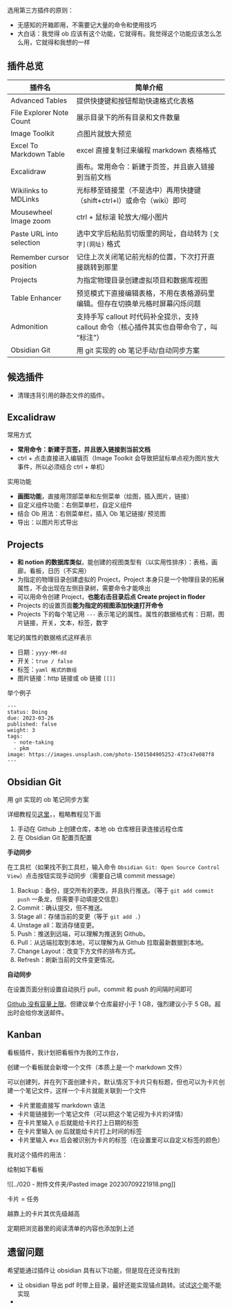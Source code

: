 
选用第三方插件的原则：

- 无感知的开箱即用，不需要记大量的命令和使用技巧
- 大白话：我觉得 ob 应该有这个功能，它就得有。我觉得这个功能应该怎么怎么用，它就得和我想的一样


## 插件总览

| 插件名                   | 简单介绍                                                               |
| ------------------------ | ---------------------------------------------------------------------- |
|Advanced Tables|提供快捷键和按钮帮助快速格式化表格|
|File Explorer Note Count |展示目录下的所有目录和文件数量 |
|Image Toolkit |点图片就放大预览 |
| Excel To Markdown Table  |excel 直接复制过来编程 markdown 表格格式 |
| Excalidraw               |画布。常用命令：新建于页签，并且嵌入链接到当前文档|
|Wikilinks to MDLinks|光标移至链接里（不是选中）再用快捷键（shift+ctrl+l）或命令（wiki）即可 |
|Mousewheel Image zoom|ctrl + 鼠标滚 轮放大/缩小图片 |
|Paste URL into selection|选中文字后粘贴剪切版里的网址，自动转为 `[文字](网址)` 格式 |
|Remember cursor position |记住上次关闭笔记前光标的位置，下次打开直接跳转到那里 |
|Projects|为指定物理目录创建虚拟项目和数据库视图|
|Table Enhancer |预览模式下直接编辑表格，不用在表格源码里编辑。但存在切换单元格时屏幕闪烁问题 |
|Admonition|支持手写 callout 时代码补全提示，支持 callout 命令（核心插件其实也自带命令了，叫 “标注”）|
|Obsidian Git|用 git 实现的 ob 笔记手动/自动同步方案|

## 候选插件

- 清理违背引用的静态文件的插件。

## Excalidraw

常用方式

- **常用命令：新建于页签，并且嵌入链接到当前文档**
- ctrl + 点击直接进入编辑页（Image Toolkit 会导致把鼠标单点视为图片放大事件，所以必须结合 ctrl + 单机）

实用功能

- **画图功能**，直接用顶部菜单和左侧菜单（绘图，插入图片，链接）
- 自定义组件功能：右侧菜单栏，自定义组件
- 结合 Ob 用法：右侧菜单栏，插入 Ob 笔记链接/ 预览图
- 导出：以图片形式导出


## Projects

- **和 notion 的数据库类似**，能创建的视图类型有（以实用性排序）：表格，画廊，看板，日历（不实用）
- 为指定的物理目录创建虚拟的 Project，Project 本身只是一个物理目录的拓展属性，不会出现在左侧目录树，需要命令才能唤出
- 可以用命令创建 Project，**也能右击目录后点 Create project in floder**
- Projects 的设置页面**能为指定的视图添加快速打开命令**
- Projects 下的每个笔记用 `---` 表示笔记的属性。属性的数据格式有：日期，图片链接，开关，文本，标签，数字

笔记的属性的数据格式这样表示

- 日期：`yyyy-MM-dd`
- 开关：`true / false`
- 标签：`yaml 格式的数组`
- 图片链接：http 链接或 ob 链接 `[[]]`

举个例子

```
---
status: Doing
due: 2023-03-26
published: false
weight: 3
tags:
  - note-taking
  - pkm
image: https://images.unsplash.com/photo-1501504905252-473c47e087f8
---
```


## Obsidian Git

用 git 实现的 ob 笔记同步方案

详细教程见[这里](https://utgd.net/article/9642)，，粗略教程见下面

1. 手动在 Github 上创建仓库，本地  ob 仓库根目录连接远程仓库
2. 在 Obsidian Git 配置页配置

**手动同步**

在工具栏（如果找不到工具栏，输入命令 `Obsidian Git: Open Source Control View`）点击按钮实现手动同步（需要自己填 commit message）

1.  Backup：备份，提交所有的更改，并且执行推送。（等于 `git add commit push` 一条龙，但需要手动填提交信息）
2.  Commit：确认提交，但不推送。
3.  Stage all：存储当前的变更（等于 `git add .`）
4.  Unstage all：取消存储变更。
5.  Push：推送到远端，可以理解为推送到 Github。
6.  Pull：从远端拉取到本地，可以理解为从 Github 拉取最新数据到本地。
7.  Change Layout：改变下方文件的排布方式。
8.  Refresh：刷新当前的文件变更情况。

**自动同步**

在设置页面分别设置自动执行 pull，commit 和 push 的间隔时间即可


[Github 没有容量上限](https://docs.github.com/en/repositories/working-with-files/managing-large-files/about-large-files-on-github)。但建议单个仓库最好小于 1 GB，强烈建议小于 5 GB。超出时会给你发送邮件。

## Kanban

看板插件，我计划把看板作为我的工作台，

创建一个看板就会新增一个文件（本质上是一个 markdown 文件）

可以创建列，并在列下面创建卡片。默认情况下卡片只有标题，但也可以为卡片创建一个笔记文件，这样一个卡片就能关联到一个文件

- 卡片里能直接写 markdown 语法
- 卡片能链接到一个笔记文件（可以把这个笔记视为卡片的详情）
- 在卡片里输入 `@` 后就能给卡片打上日期的标签
- 在卡片里输入 `@@` 后就能给卡片打上时间的标签
- 卡片里输入 `#xx` 后会被识别为卡片的标签（在设置里可以自定义标签的颜色）


我对这个插件的用法：

绘制如下看板

![[../020 - 附件文件夹/Pasted image 20230709221918.png]]

卡片 = 任务

越靠上的卡片其优先级越高

定期把浏览器里的阅读清单的内容也添加到上述

## 遗留问题

希望能通过插件让 obsidian 具有以下功能，但是现在还没有找到

- 让 obsidian 导出 pdf 时带上目录，最好还能实现锚点跳转。试试[这个](https://forum-zh.obsidian.md/t/topic/8408)能不能实现
- 